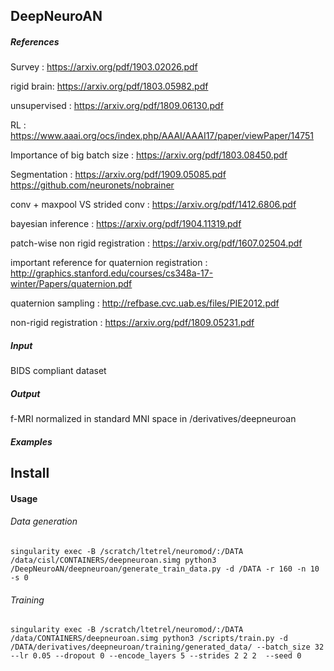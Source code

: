 ## DeepNeuroAN

##### References

Survey : https://arxiv.org/pdf/1903.02026.pdf

rigid brain: https://arxiv.org/pdf/1803.05982.pdf

unsupervised : https://arxiv.org/pdf/1809.06130.pdf

RL : https://www.aaai.org/ocs/index.php/AAAI/AAAI17/paper/viewPaper/14751

Importance of big batch size : https://arxiv.org/pdf/1803.08450.pdf

Segmentation : https://arxiv.org/pdf/1909.05085.pdf
https://github.com/neuronets/nobrainer

conv + maxpool VS strided conv : https://arxiv.org/pdf/1412.6806.pdf

bayesian inference : https://arxiv.org/pdf/1904.11319.pdf

patch-wise non rigid registration : https://arxiv.org/pdf/1607.02504.pdf

important reference for quaternion registration : http://graphics.stanford.edu/courses/cs348a-17-winter/Papers/quaternion.pdf

quaternion sampling : http://refbase.cvc.uab.es/files/PIE2012.pdf

non-rigid registration : https://arxiv.org/pdf/1809.05231.pdf
##### Input

BIDS compliant dataset 

##### Output

f-MRI normalized in standard MNI space in /derivatives/deepneuroan

##### Examples

## Install

#### Usage

###### Data generation
```
singularity exec -B /scratch/ltetrel/neuromod/:/DATA /data/cisl/CONTAINERS/deepneuroan.simg python3 /DeepNeuroAN/deepneuroan/generate_train_data.py -d /DATA -r 160 -n 10  -s 0
```

###### Training
```
singularity exec -B /scratch/ltetrel/neuromod/:/DATA /data/CONTAINERS/deepneuroan.simg python3 /scripts/train.py -d /DATA/derivatives/deepneuroan/training/generated_data/ --batch_size 32 --lr 0.05 --dropout 0 --encode_layers 5 --strides 2 2 2  --seed 0
```

